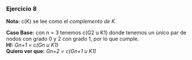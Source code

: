 ### Ejercicio 8

**Nota:** c(K) se lee como el _complemento de K_

**Caso Base:** con n = 3 tenemos c(G2 u K1) donde tenemos un único par de nodos con grado 0 y 2 con grado 1, por lo que cumple.\
**HI:** _Gn+1 = c(Gn u K1)_\
**Quiero ver que:** _Gn+2 = c(Gn+1 u K1)_
